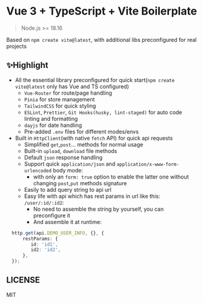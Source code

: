 # Vue 3 + TypeScript + Vite Boilerplate

> Node.js >= 18.16

Based on `npm create vite@latest`, with additional libs preconfigured for real projects

## ✨Highlight

- All the essential library preconfigured for quick start(`npm create vite@latest` only has Vue and TS configured)
  - `Vue-Router` for route/page handling
  - `Pinia` for store management
  - `TailwindCSS` for quick styling
  - `ESLint`, `Prettier`, `Git Hooks(husky, lint-staged)` for auto code linting and formatting
  - `dayjs` for date handling
  - Pre-added `.env` files for different modes/envs
- Built in `HttpClient`(with native `fetch` API) for quick api requests
  - Simplified `get`,`post`... methods for normal usage
  - Built-in `upload`, `download` file methods
  - Default `json` response handling
  - Support quick `application/json` and `application/x-www-form-urlencoded` body mode:
    - with only an `form: true` option to enable the latter one without changing `post`,`put` methods signature
  - Easily to add query string to api url
  - Easy life with api which has rest params in url like this: `/user/:id/:id2`:
    - No need to assemble the string by yourself, you can preconfigure it
    - And assemble it at runtime: 
    
```typescript
  http.get(api.DEMO_USER_INFO, {}, {
      restParams: {
         id: 'id1',
         id2: 'id2',
      },
  });
```

## LICENSE

MIT
